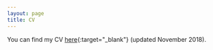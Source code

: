 ```yaml
---
layout: page
title: CV
---
```


You can find my CV [here](/pdfs/cv_november2018.pdf){:target="_blank"} (updated November 2018).